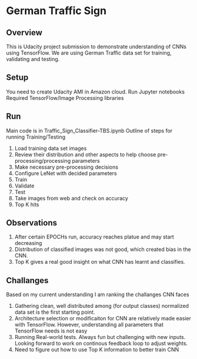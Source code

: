 # German Traffic Sign
## Overview
This is Udacity project submission to demonstrate understanding of CNNs using TensorFlow. We are using German Traffic data set for training, validating and testing.
## Setup
You need to create Udacity AMI in Amazon cloud.
Run Jupyter notebooks
Required TensorFlow/Image Processing libraries
## Run
Main code is in Traffic_Sign_Classifier-TBS.ipynb
Outline of steps for running Training/Testing
1. Load training data set images
2. Review their distribution and other aspects to help choose pre-processing/processing parameters
3. Make necessary pre-processing decisions
4. Configure LeNet with decided parameters
5. Train
6. Validate
7. Test
8. Take images from web and check on accuracy 
9. Top K hits

## Observations
1. After certain EPOCHs run, accuracy reaches platue and may start decreasing
2. Distribution of classified images was not good, which created bias in the CNN.
3. Top K gives a real good insight on what CNN has learnt and classifies. 


## Challanges
Based on my current understanding I am ranking the challanges CNN faces
1. Gathering clean, well distributed among (for output classes) normalized data set is the first starting point.
2. Architecture selection or modificaiton for CNN are relatively made easier with TensorFlow. However, understanding all parameters that TensorFlow needs is not easy
3. Running Real-world tests. Always fun but challenging with new inputs. Looking forward to work on continous feedback loop to adjust weights.
4. Need to figure out how to use Top K information to better train CNN

